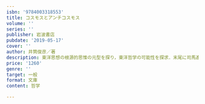 ```yaml
---
isbn: '9784003318553'
title: コスモスとアンチコスモス
volume: ''
series: ''
publisher: 岩波書店
pubdate: '2019-05-17'
cover: ''
author: 井筒俊彦／著
description: 東洋思想の根源的思惟の元型を探り，東洋哲学の可能性を探求．末尾に司馬遼太郎との対談を併載(解説=河合俊雄).
price: '1260'
genre: ''
target: 一般
format: 文庫
content: 哲学

---
```

